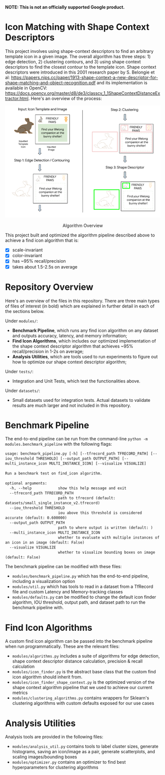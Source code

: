 **NOTE: This is not an officially supported Google product.**

# Icon Matching with Shape Context Descriptors

This project involves using shape-context descriptors to find an arbitrary template icon in a given image. The overall algorithm has three steps: 1) edge detection, 2) clustering contours, and 3) using shape context descriptors to find the closest contour to the template icon. Shape context descriptors were introduced in this 2001 research paper by S. Belongie et al: https://papers.nips.cc/paper/1913-shape-context-a-new-descriptor-for-shape-matching-and-object-recognition.pdf and its implementation is available in OpenCV: https://docs.opencv.org/master/d8/de3/classcv_1_1ShapeContextDistanceExtractor.html. Here's an overview of the process:

<p align="center">
  <img src="https://github.com/googleinterns/acuiti/blob/update-README/docs/Algorithm-Overview.png"/></p>

<p align="center">Algorithm Overview<p align="center">


This project built and optimized the algorithm pipeline described above to achieve a find icon algorithm that is:
- [x] scale-invariant
- [x] color-invariant
- [x] has ~95% recall/precision 
- [x] takes about 1.5-2.5s on average

# Repository Overview
Here's an overview of the files in this repository. There are three main types of files of interest (in bold) which are explained in further detail in each of the sections below.

Under ```modules/```:
  - **Benchmark Pipeline**, which runs any find icon algorithm on any dataset and outputs accuracy, latency, and memory information;
  - **Find Icon Algorithms**, which includes our optimized implementation of the shape context descriptor algorithm that achieves ~95% recall/precision in 1-2s on average;
  - **Analysis Utilities**, which are tools used to run experiments to figure out how to optimize our shape context descriptor algorithm;

Under ```tests/```:
- Integration and Unit Tests, which test the functionalities above.

Under ```datasets/```:
- Small datasets used for integration tests. Actual datasets to validate results are much larger and not included in this repository.

# Benchmark Pipeline
The end-to-end pipeline can be run from the command-line ```python -m modules.benchmark_pipeline``` with the following flags:

```
usage: benchmark_pipeline.py [-h] [--tfrecord_path TFRECORD_PATH] [--iou_threshold THRESHOLD] [--output_path OUTPUT_PATH] [--multi_instance_icon MULTI_INSTANCE_ICON] [--visualize VISUALIZE]

Run a benchmark test on find_icon algorithm.

optional arguments:
  -h, --help            show this help message and exit
  --tfrecord_path TFRECORD_PATH
                        path to tfrecord (default: datasets/small_single_instance_v2.tfrecord)
  --iou_threshold THRESHOLD
                        iou above this threshold is considered accurate (default: 0.600000)
  --output_path OUTPUT_PATH
                        path to where output is written (default: )
  --multi_instance_icon MULTI_INSTANCE_ICON
                        whether to evaluate with multiple instances of an icon in an image (default: False)
  --visualize VISUALIZE
                        whether to visualize bounding boxes on image (default: False)
 ```
 
The benchmark pipeline can be modified with these files:
- ```modules/benchmark_pipeline.py``` which has the end-to-end pipeline, including a visualization option
- ```modules/util.py``` which has tools to read in a dataset from a TfRecord file and custom Latency and Memory-tracking classes
- ```modules/defaults.py``` can be modified to change the default icon finder algorithm, IOU threshold, output path, and dataset path to run the benchmark pipeline with.

# Find Icon Algorithms
A custom find icon algorithm can be passed into the benchmark pipeline when run programmatically. These are the relevant files:
- ```modules/algorithms.py``` includes a suite of algorithms for edge detection, shape context descriptor distance calculation, precision & recall calculation
- ```modules/icon_finder.py``` is the abstract base class that the custom find icon algorithm should inherit from. 
- ```modules/icon_finder_shape_context.py``` is the optimized version of the shape context algorithm pipeline that we used to achieve our current metrics
- ```modules/clustering_algorithms.py``` contains wrappers for Sklearn's clustering algorithms with custom defaults exposed for our use cases

# Analysis Utilities
Analysis tools are provided in the following files:
- ```modules/analysis_util.py``` contains tools to label cluster sizes, generate histograms, saving an icon/image as a pair, generate scatterplots, and scaling images/bounding boxes
- ```modules/optimizer.py``` contains an optimizer to find best hyperparameters for clustering algorithms
